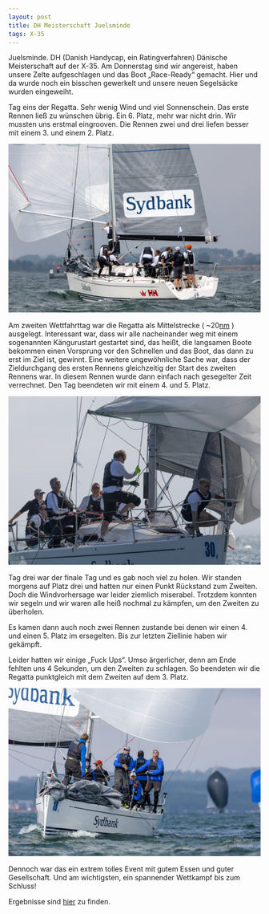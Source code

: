 ```yaml
---
layout: post
title: DH Meisterschaft Juelsminde
tags: X-35
---
```


Juelsminde. DH (Danish Handycap, ein Ratingverfahren) Dänische Meisterschaft auf der X-35.
Am Donnerstag sind wir angereist, haben unsere Zelte aufgeschlagen und das Boot „Race-Ready“ gemacht. Hier und da wurde noch ein bisschen gewerkelt und unsere neuen Segelsäcke wurden eingeweiht.

Tag eins der Regatta. Sehr wenig Wind und viel Sonnenschein. Das erste Rennen ließ zu wünschen übrig. Ein 6. Platz, mehr war nicht drin. Wir mussten uns erstmal eingrooven. Die Rennen zwei und drei liefen besser mit einem 3. und einem 2. Platz. 

![dh1](img/37A3200B-BAC9-4F4A-959A-F11E21FB493B.jpeg)

Am zweiten Wettfahrttag war die Regatta als Mittelstrecke ( ~20[nm](https://en.m.wikipedia.org/wiki/Nautical_mile) ) ausgelegt. Interessant war, dass wir alle nacheinander weg mit einem sogenannten Kängurustart gestartet sind, das heißt, die langsamen Boote bekommen einen Vorsprung vor den Schnellen und das Boot, das dann zu erst im Ziel ist, gewinnt.
Eine weitere ungewöhnliche Sache war, dass der Zieldurchgang des ersten Rennens gleichzeitig der Start des zweiten Rennens war. In diesem Rennen wurde dann einfach nach gesegelter Zeit verrechnet.
Den Tag beendeten wir mit einem 4. und 5. Platz. 

![dh2](img/84DE0652-880A-460D-AA2E-C9494C438D40.jpeg)

Tag drei war der finale Tag und es gab noch viel zu holen. Wir standen morgens auf Platz drei und hatten nur einen Punkt Rückstand zum Zweiten. Doch die Windvorhersage war leider ziemlich miserabel. Trotzdem konnten wir segeln und wir waren alle heiß nochmal zu kämpfen, um den Zweiten zu überholen.

Es kamen dann auch noch zwei Rennen zustande bei denen wir einen 4. und einen 5. Platz im ersegelten. Bis zur letzten Ziellinie haben wir gekämpft. 

Leider hatten wir einige „Fuck Ups“.
Umso ärgerlicher, denn am Ende fehlten uns 4 Sekunden, um den Zweiten zu schlagen. So beendeten wir die Regatta punktgleich mit dem Zweiten auf dem 3. Platz.

![dh3](img/9992884E-E2DF-4384-BE85-97DAC910A77F.jpeg)

Dennoch war das ein extrem tolles Event mit gutem Essen und guter Gesellschaft. Und am wichtigsten, ein spannender Wettkampf bis zum Schluss!

Ergebnisse sind [hier](https://www.manage2sail.com/de-DE/event/11e8b17b-2ce4-4d24-94ba-d2053eecab40#!/results?classId=dfc13c2b-431a-4398-a8cc-fb236fcddbce) zu finden.
